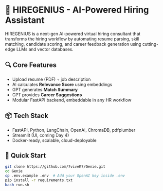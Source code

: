 # 🚀 HIREGENIUS - AI-Powered Hiring Assistant

HIREGENIUS is a next-gen AI-powered virtual hiring consultant that transforms the hiring workflow by automating resume parsing, skill matching, candidate scoring, and career feedback generation using cutting-edge LLMs and vector databases.

## 🔍 Core Features
- Upload resume (PDF) + job description
- AI calculates **Relevance Score** using embeddings
- GPT generates **Match Summary**
- GPT provides **Career Suggestions**
- Modular FastAPI backend, embeddable in any HR workflow

## 📦 Tech Stack
- FastAPI, Python, LangChain, OpenAI, ChromaDB, pdfplumber
- Streamlit (UI, coming Day 4)
- Docker-ready, scalable, cloud-deployable

## 🏁 Quick Start

```bash
git clone https://github.com/7viveK7/Genie.git
cd Genie
cp .env.example .env  # Add your OpenAI key inside .env
pip install -r requirements.txt
bash run.sh
